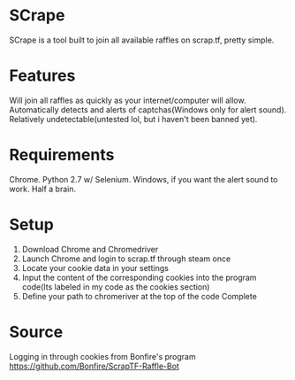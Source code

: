# SCrape
SCrape is a tool built to join all available raffles on scrap.tf, pretty simple.

# Features
Will join all raffles as quickly as your internet/computer will allow.
Automatically detects and alerts of captchas(Windows only for alert sound).
Relatively undetectable(untested lol, but i haven't been banned yet).

# Requirements
Chrome.
Python 2.7 w/ Selenium.
Windows, if you want the alert sound to work.
Half a brain.

# Setup
1. Download Chrome and Chromedriver
2. Launch Chrome and login to scrap.tf through steam once
3. Locate your cookie data in your settings
4. Input the content of the corresponding cookies into the program code(Its labeled in my code as the cookies section)
5. Define your path to chromeriver at the top of the code
Complete

# Source
Logging in through cookies from Bonfire's program
https://github.com/Bonfire/ScrapTF-Raffle-Bot

